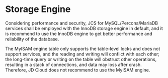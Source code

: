 # Storage Engine
Considering performance and security, JCS for MySQL/Percona/MariaDB services shall be employed with the InnoDB storage engine in default, and it is recommend to use the InnoDB engine to get better performance and reliability of the database.

The MyISAM engine table only supports the table-level locks and does not support services, and the reading and writing will conflict with each other; the long-time query or writing on the table will obstruct other operations, resulting in a stack of connections, and data may loss after crash. Therefore, JD Cloud does not recommend to use the MyISAM engine.
